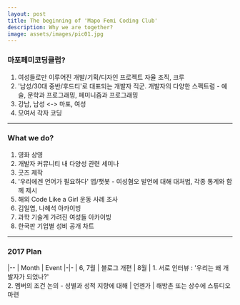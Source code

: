 ```yaml
---
layout: post
title: The beginning of 'Mapo Femi Coding Club'
description: Why we are together?
image: assets/images/pic01.jpg
---
```


### 마포페미코딩클럽?

1. 여성들로만 이루어진 개발/기획/디자인 프로젝트 자율 조직, 크루
2. '남성/30대 중반/후드티'로 대표되는 개발자 직군. 개발자의 다양한 스펙트럼 - 예술, 문학과 프로그래밍, 페미니즘과 프로그래밍
3. 강남, 남성 <-> 마포, 여성
4. 모여서 각자 코딩

<hr />

### What we do?

1. 영화 상영
2. 개발자 커뮤니티 내 다양성 관련 세미나
3. 굿즈 제작
4. '우리에겐 언어가 필요하다' 앱/챗봇 - 여성혐오 발언에 대해 대처법, 각종 통계와 함께 제시
5. 해외 Code Like a Girl 운동 사례 조사
6. 김일엽, 나혜석 아카이빙
7. 과학 기술계 가려진 여성들 아카이빙
8. 한국판 기업별 성비 공개 차트

<hr />

### 2017 Plan

|--
| Month | Event
|-|-
| 6, 7월 | 블로그 개편
| 8월 | 1. 서로 인터뷰 : '우리는 왜 개발자가 되었나?' <br> 2. 멤버의 조건 논의 - 성별과 성적 지향에 대해
| 언젠가 | 해방촌 또는 상수에 스튜디오 마련
